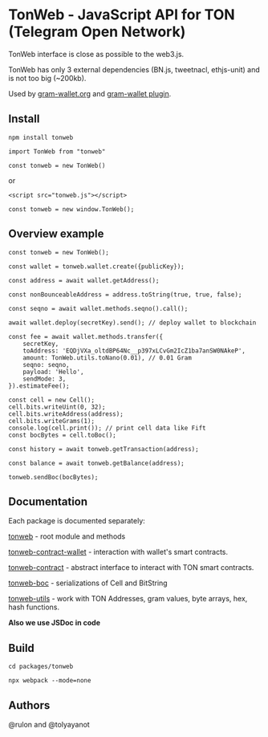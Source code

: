# TonWeb - JavaScript API for TON (Telegram Open Network)

TonWeb interface is close as possible to the web3.js.

TonWeb has only 3 external dependencies (BN.js, tweetnacl, ethjs-unit) and is not too big (~200kb).

Used by [gram-wallet.org](https://gram-wallet.org) and [gram-wallet plugin](https://gram-wallet.org/plugin).

## Install

`npm install tonweb`

`import TonWeb from "tonweb"`

`const tonweb = new TonWeb()`

or

`<script src="tonweb.js"></script>`

`const tonweb = new window.TonWeb();`

## Overview example

```
const tonweb = new TonWeb();

const wallet = tonweb.wallet.create({publicKey});

const address = await wallet.getAddress();

const nonBounceableAddress = address.toString(true, true, false);

const seqno = await wallet.methods.seqno().call(); 

await wallet.deploy(secretKey).send(); // deploy wallet to blockchain

const fee = await wallet.methods.transfer({
    secretKey,
    toAddress: 'EQDjVXa_oltdBP64Nc__p397xLCvGm2IcZ1ba7anSW0NAkeP',
    amount: TonWeb.utils.toNano(0.01), // 0.01 Gram
    seqno: seqno,
    payload: 'Hello',
    sendMode: 3,
}).estimateFee();

const cell = new Cell();
cell.bits.writeUint(0, 32);
cell.bits.writeAddress(address);
cell.bits.writeGrams(1);
console.log(cell.print()); // print cell data like Fift
const bocBytes = cell.toBoc();

const history = await tonweb.getTransaction(address);

const balance = await tonweb.getBalance(address);

tonweb.sendBoc(bocBytes);

```

## Documentation

Each package is documented separately:

[tonweb](https://github.com/toncenter/tonweb/blob/master/packages/tonweb/README.md) - root module and methods

[tonweb-contract-wallet](https://github.com/toncenter/tonweb/blob/master/packages/tonweb-contract-wallet/README.md) - interaction with wallet's smart contracts.

[tonweb-contract](https://github.com/toncenter/tonweb/blob/master/packages/tonweb-contract/README.md) - abstract interface to interact with TON smart contracts.

[tonweb-boc](https://github.com/toncenter/tonweb/blob/master/packages/tonweb-boc/README.md) - serializations of Cell and BitString

[tonweb-utils](https://github.com/toncenter/tonweb/blob/master/packages/tonweb-utils/README.md) - work with TON Addresses, gram values, byte arrays, hex, hash functions.


**Also we use JSDoc in code** 

## Build

```
cd packages/tonweb

npx webpack --mode=none
```

## Authors

@rulon and @tolyayanot
